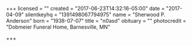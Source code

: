 +++
licensed = ""
created = "2017-06-23T14:32:16-05:00"
date = "2017-04-09"
silentkeyhq = "1391498067794975"
name = "Sherwood P. Anderson"
born = "1938-07-07"
title = "n0asd"
obituary = ""
photocredit = "Dobmeier Funeral Home, Barnesville, MN"

+++

